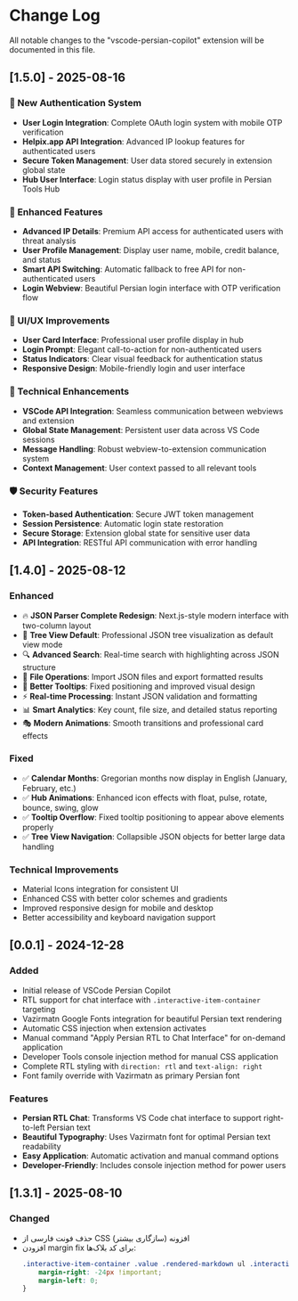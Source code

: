 # Change Log

All notable changes to the "vscode-persian-copilot" extension will be documented in this file.

## [1.5.0] - 2025-08-16

### 🔐 New Authentication System
- **User Login Integration**: Complete OAuth login system with mobile OTP verification
- **Helpix.app API Integration**: Advanced IP lookup features for authenticated users
- **Secure Token Management**: User data stored securely in extension global state
- **Hub User Interface**: Login status display with user profile in Persian Tools Hub

### 🚀 Enhanced Features
- **Advanced IP Details**: Premium API access for authenticated users with threat analysis
- **User Profile Management**: Display user name, mobile, credit balance, and status
- **Smart API Switching**: Automatic fallback to free API for non-authenticated users
- **Login Webview**: Beautiful Persian login interface with OTP verification flow

### 🎨 UI/UX Improvements
- **User Card Interface**: Professional user profile display in hub
- **Login Prompt**: Elegant call-to-action for non-authenticated users
- **Status Indicators**: Clear visual feedback for authentication status
- **Responsive Design**: Mobile-friendly login and user interface

### 🔧 Technical Enhancements
- **VSCode API Integration**: Seamless communication between webviews and extension
- **Global State Management**: Persistent user data across VS Code sessions
- **Message Handling**: Robust webview-to-extension communication system
- **Context Management**: User context passed to all relevant tools

### 🛡️ Security Features
- **Token-based Authentication**: Secure JWT token management
- **Session Persistence**: Automatic login state restoration
- **Secure Storage**: Extension global state for sensitive user data
- **API Integration**: RESTful API communication with error handling

## [1.4.0] - 2025-08-12

### Enhanced
- 🔥 **JSON Parser Complete Redesign**: Next.js-style modern interface with two-column layout
- 🌳 **Tree View Default**: Professional JSON tree visualization as default view mode
- 🔍 **Advanced Search**: Real-time search with highlighting across JSON structure
- 📁 **File Operations**: Import JSON files and export formatted results
- 🎨 **Better Tooltips**: Fixed positioning and improved visual design
- ⚡ **Real-time Processing**: Instant JSON validation and formatting
- 📊 **Smart Analytics**: Key count, file size, and detailed status reporting
- 🎭 **Modern Animations**: Smooth transitions and professional card effects

### Fixed
- ✅ **Calendar Months**: Gregorian months now display in English (January, February, etc.)
- ✅ **Hub Animations**: Enhanced icon effects with float, pulse, rotate, bounce, swing, glow
- ✅ **Tooltip Overflow**: Fixed tooltip positioning to appear above elements properly
- ✅ **Tree View Navigation**: Collapsible JSON objects for better large data handling

### Technical Improvements
- Material Icons integration for consistent UI
- Enhanced CSS with better color schemes and gradients
- Improved responsive design for mobile and desktop
- Better accessibility and keyboard navigation support

## [0.0.1] - 2024-12-28

### Added
- Initial release of VSCode Persian Copilot
- RTL support for chat interface with `.interactive-item-container` targeting
- Vazirmatn Google Fonts integration for beautiful Persian text rendering
- Automatic CSS injection when extension activates
- Manual command "Apply Persian RTL to Chat Interface" for on-demand application
- Developer Tools console injection method for manual CSS application
- Complete RTL styling with `direction: rtl` and `text-align: right`
- Font family override with Vazirmatn as primary Persian font

### Features
- **Persian RTL Chat**: Transforms VS Code chat interface to support right-to-left Persian text
- **Beautiful Typography**: Uses Vazirmatn font for optimal Persian text readability
- **Easy Application**: Automatic activation and manual command options
- **Developer-Friendly**: Includes console injection method for power users

## [1.3.1] - 2025-08-10

### Changed
- حذف فونت فارسی از CSS افزونه (سازگاری بیشتر)
- افزودن margin fix برای کد بلاک‌ها:
  ```css
  .interactive-item-container .value .rendered-markdown ul .interactive-result-code-block {
      margin-right: -24px !important;
      margin-left: 0;
  }
  ```